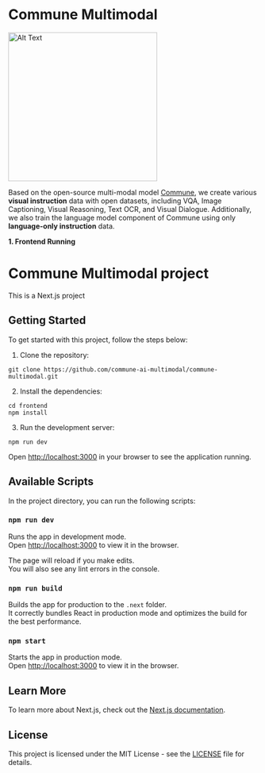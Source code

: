 # Commune Multimodal

 <img src="/frontend/public/gif/logo/commune.gif" alt="Alt Text" width="300" height="300"> 
 
Based on the open-source multi-modal model [Commune](https://github.com/commune-ai), we create various **visual instruction** data with open datasets, including VQA, Image Captioning, Visual Reasoning, Text OCR, and Visual Dialogue. Additionally, we also train the language model component of Commune using only **language-only instruction** data.

**1. Frontend Running**

# Commune Multimodal project

This is a Next.js project 

## Getting Started

To get started with this project, follow the steps below:

1. Clone the repository:

```
git clone https://github.com/commune-ai-multimodal/commune-multimodal.git
```

2. Install the dependencies:

```
cd frontend
npm install
```

3. Run the development server:

```
npm run dev
```

Open [http://localhost:3000](http://localhost:3000) in your browser to see the application running.

## Available Scripts

In the project directory, you can run the following scripts:

### `npm run dev`

Runs the app in development mode.<br />
Open [http://localhost:3000](http://localhost:3000) to view it in the browser.

The page will reload if you make edits.<br />
You will also see any lint errors in the console.

### `npm run build`

Builds the app for production to the `.next` folder.<br />
It correctly bundles React in production mode and optimizes the build for the best performance.

### `npm start`

Starts the app in production mode.<br />
Open [http://localhost:3000](http://localhost:3000) to view it in the browser.

## Learn More

To learn more about Next.js, check out the [Next.js documentation](https://nextjs.org/docs).

## License

This project is licensed under the MIT License - see the [LICENSE](LICENSE) file for details.
